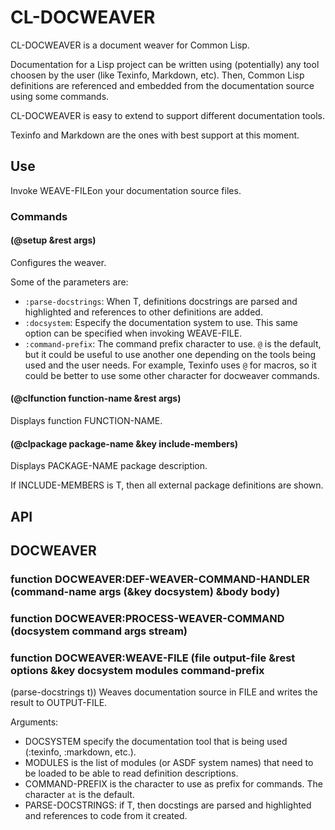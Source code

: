 

# CL-DOCWEAVER

CL-DOCWEAVER is a document weaver for Common Lisp.

Documentation for a Lisp project can be written using (potentially) any tool choosen by the user (like Texinfo, Markdown, etc). Then, Common Lisp definitions are referenced and embedded from the documentation source using some commands.

CL-DOCWEAVER is easy to extend to support different documentation tools.

Texinfo and Markdown are the ones with best support at this moment.

## Use

Invoke WEAVE-FILEon your documentation source files.

### Commands

#### (@setup &rest args)

Configures the weaver.

Some of the parameters are:

- `:parse-docstrings`: When T, definitions docstrings are parsed and highlighted and references to other definitions are added.
- `:docsystem`: Especify the documentation system to use. This same option can be specified when invoking WEAVE-FILE.
- `:command-prefix`: The command prefix character to use. `@` is the default, but it could be useful to use another one depending on the tools being used and the user needs. For example, Texinfo uses `@` for macros, so it could be better to use some other character for docweaver commands.

#### (@clfunction function-name &rest args)

Displays function FUNCTION-NAME.

#### (@clpackage package-name &key include-members)

Displays PACKAGE-NAME package description.

If INCLUDE-MEMBERS is T, then all external package definitions are shown.

## API

## DOCWEAVER

### function DOCWEAVER:DEF-WEAVER-COMMAND-HANDLER (command-name args (&key docsystem) &body body)



### function DOCWEAVER:PROCESS-WEAVER-COMMAND (docsystem command args stream)



### function DOCWEAVER:WEAVE-FILE (file output-file &rest options &key docsystem modules command-prefix
 (parse-docstrings t))
Weaves documentation source in FILE and writes the result to OUTPUT-FILE.

Arguments:
 - DOCSYSTEM specify the documentation tool that is being used (:texinfo, :markdown, etc.).
- MODULES is the list of modules (or ASDF system names) that need to be loaded to be able to read definition descriptions.
- COMMAND-PREFIX is the character to use as prefix for commands. The character `at` is the default.
- PARSE-DOCSTRINGS: if T, then docstings are parsed and highlighted and references to code from it created.




